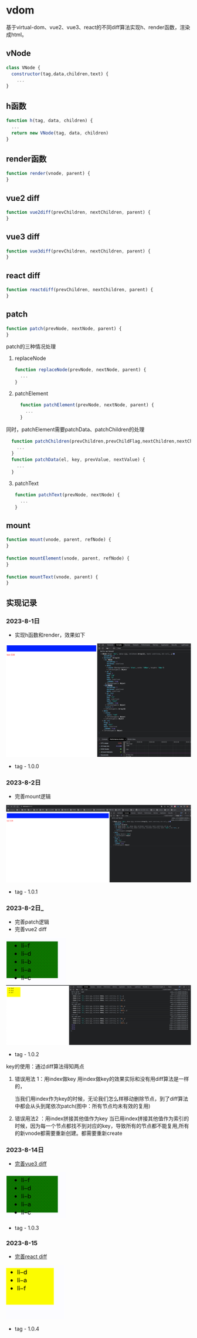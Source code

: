 # vdom
基于virtual-dom、vue2、vue3、react的不同diff算法实现h、render函数，渲染成html。


## vNode

```js
class VNode {
  constructor(tag,data,children,text) {
    ...
}
```

## h函数

```js
function h(tag, data, children) {
  ...
  return new VNode(tag, data, children)
}
```

## render函数

```js
function render(vnode, parent) {
}
```

## vue2 diff

```js
function vue2diff(prevChildren, nextChildren, parent) {
}
```

## vue3 diff

```js
function vue3diff(prevChildren, nextChildren, parent) {
}
```

## react diff

```js
function reactdiff(prevChildren, nextChildren, parent) {
}
```

## patch

```js
function patch(prevNode, nextNode, parent) {
}
```

patch的三种情况处理

1. replaceNode

   ```js
   function replaceNode(prevNode, nextNode, parent) {
     ...
   }
   ```

2. patchElement

    ```js
      function patchElement(prevNode, nextNode, parent) {
        ...
      }
    ```
    

  同时，patchElement需要patchData、patchChildren的处理

  ```js
    function patchChildren(prevChildren,prevChildFlag,nextChildren,nextChildFlag,parent) {
      ...
    }
    function patchData(el, key, prevValue, nextValue) {
      ...
    }
  ```

3. patchText

   ```js
   function patchText(prevNode, nextNode) {
     ...
   }
   ```

## mount

```js
function mount(vnode, parent, refNode) {
}

function mountElement(vnode, parent, refNode) {
}

function mountText(vnode, parent) {
}
```

## 实现记录

### 2023-8-1日

- 实现h函数和render，效果如下

![h_render](/doc/h_render.png)

- tag -  1.0.0

### 2023-8-2日

- 完善mount逻辑

![mount](/doc/mount.png)

- tag -  1.0.1

### 2023-8-2日_

- 完善patch逻辑
- 完善vue2 diff

![gif](/doc/20230802-183933.gif)
![vue2_diff](/doc/vue2-diff.png)

- tag - 1.0.2

key的使用：通过diff算法得知两点

1. 错误用法 1：用index做key
   用index做key的效果实际和没有用diff算法是一样的，

   当我们用index作为key的时候，无论我们怎么样移动删除节点，到了diff算法中都会从头到尾依次patch(图中：所有节点均未有效的复用)

2. 错误用法2 ：用index拼接其他值作为key
   当已用index拼接其他值作为索引的时候，因为每一个节点都找不到对应的key，导致所有的节点都不能复用,所有的新vnode都需要重新创建。都需要重新create


### 2023-8-14日

- [完善vue3 diff](/diff/vue3.js)

![vue3diff](/doc/20230802-183933.gif)


- tag - 1.0.3


### 2023-8-15

- [完善react diff](/diff/react.js)

![react diff](/doc/react.gif)

- tag - 1.0.4